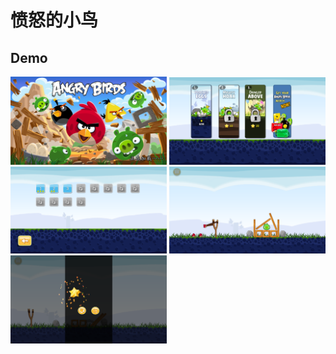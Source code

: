 # 愤怒的小鸟

## Demo



<img src="/screenshots/loading.png" width="250" alt="screenshot" title="screenshot"/>

<img src="/screenshots/level.png" width="250" alt="screenshot" title="screenshot"/>

<img src="/screenshots/map.png" width="250" alt="screenshot" title="screenshot"/>

<img src="/screenshots/game.png" width="250" alt="screenshot" title="screenshot"/>

<img src="/screenshots/win.png" width="250" alt="screenshot" title="screenshot"/>

